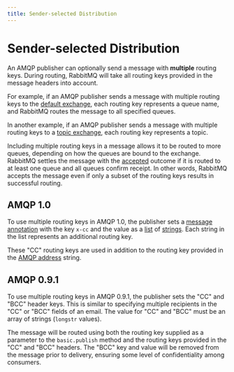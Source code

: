 ```yaml
---
title: Sender-selected Distribution
---
```

<!--
Copyright (c) 2005-2025 Broadcom. All Rights Reserved. The term "Broadcom" refers to Broadcom Inc. and/or its subsidiaries.

All rights reserved. This program and the accompanying materials
are made available under the terms of the under the Apache License,
Version 2.0 (the "License”); you may not use this file except in compliance
with the License. You may obtain a copy of the License at

https://www.apache.org/licenses/LICENSE-2.0

Unless required by applicable law or agreed to in writing, software
distributed under the License is distributed on an "AS IS" BASIS,
WITHOUT WARRANTIES OR CONDITIONS OF ANY KIND, either express or implied.
See the License for the specific language governing permissions and
limitations under the License.
-->

# Sender-selected Distribution

An AMQP publisher can optionally send a message with **multiple** routing keys.
During routing, RabbitMQ will take all routing keys provided in the message headers into account.

For example, if an AMQP publisher sends a message with multiple routing keys to the [default exchange](/tutorials/amqp-concepts#exchange-default), each routing key represents a queue name, and RabbitMQ routes the message to all specified queues.

In another example, if an AMQP publisher sends a message with multiple routing keys to a [topic exchange](/tutorials/amqp-concepts#exchange-topic), each routing key represents a topic.

Including multiple routing keys in a message allows it to be routed to more queues, depending on how the queues are bound to the exchange.
RabbitMQ settles the message with the [accepted](./amqp#outcomes) outcome if it is routed to at least one queue and all queues confirm receipt.
In other words, RabbitMQ accepts the message even if only a subset of the routing keys results in successful routing.

## AMQP 1.0

To use multiple routing keys in AMQP 1.0, the publisher sets a [message annotation](https://docs.oasis-open.org/amqp/core/v1.0/os/amqp-core-messaging-v1.0-os.html#type-message-annotations) with the key `x-cc` and the value as a [list](https://docs.oasis-open.org/amqp/core/v1.0/os/amqp-core-types-v1.0-os.html#type-list) of [strings](https://docs.oasis-open.org/amqp/core/v1.0/os/amqp-core-types-v1.0-os.html#type-string).
Each string in the list represents an additional routing key.

These "CC" routing keys are used in addition to the routing key provided in the [AMQP address](./amqp#target-address-v2) string.

## AMQP 0.9.1

To use multiple routing keys in AMQP 0.9.1, the publisher sets the "CC" and "BCC" header keys.
This is similar to specifying multiple recipients in the "CC" or "BCC" fields of an email.
The value for "CC" and "BCC" must be an array of strings (`longstr` values).

The message will be routed using both the routing key supplied as a parameter to the `basic.publish` method and the routing keys provided in the "CC" and "BCC" headers.
The "BCC" key and value will be removed from the message prior to delivery, ensuring some level of confidentiality among consumers.
